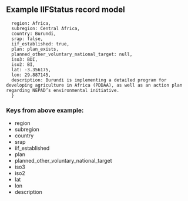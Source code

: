 ## Example IIFStatus record model

```  {
  region: Africa,
  subregion: Central Africa,
  country: Burundi,
  srap: false,
  iif_established: true,
  plan: plan_exists,
  planned_other_voluntary_national_target: null,
  iso3: BDI,
  iso2: BI,
  lat: -3.356175,
  lon: 29.887145,
  description: Burundi is implementing a detailed program for developing agriculture in Africa (PDDAA), as well as an action plan regarding NEPAD’s environmental initiative.
  }
```

### Keys from above example:

  - region
  - subregion
  - country
  - srap
  - iif_established
  - plan
  - planned_other_voluntary_national_target
  - iso3
  - iso2
  - lat
  - lon
  - description